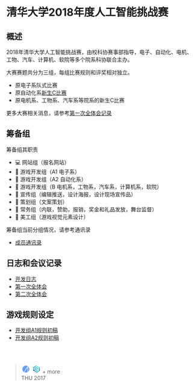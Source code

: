# 清华大学2018年度人工智能挑战赛

## 概述

2018年清华大学人工智能挑战赛，由校科协赛事部指导，电子、自动化、电机、工物、汽车、计算机、软院等多个院系科协联合主办。

大赛赛题共分为三组，每组比赛规则和评奖相对独立。

- 原电子系队式比赛
- 原自动化系[新生C比赛](https://daasta.cn/wiki/doku.php?id=%E6%96%B0%E7%94%9Fc)
- 原电机系、工物系、汽车系等院系的新生C比赛

更多大赛相关消息，请参考[第一次全体会记录](https://github.com/DAASTA/THUAI2018_rules/blob/master/log/20171213.md)

## 筹备组

筹备组其职责

- :computer: 网站组（报名网站）
- :space_invader: 游戏开发组（A1 电子系）
- :space_invader: 游戏开发组（A2 自动化系）
- :space_invader: 游戏开发组（B 电机系，工物系，汽车系，计算机系，软院）
- :gift_heart: 宣传组（编辑推送，设计海报，设计现场宣传品）
- :memo: 策划组（文案策划）
- :dart: 常务组（内联，赞助，报销，奖金和礼品发放，舞台监督）
- :sparkling_heart: 美工组（游戏视觉元素设计）

筹备组当前分组情况，请参考通讯录

- [成员通讯录](https://github.com/DAASTA/THUAI2018_rules/blob/master/members.csv)

## 日志和会议记录

- [开发日志](https://github.com/DAASTA/THUAI2018_rules/blob/master/log/log.md)
- [第一次全体会](https://github.com/DAASTA/THUAI2018_rules/blob/master/log/20171213.md)
- [第二次全体会](https://github.com/DAASTA/THUAI2018_rules/blob/master/log/20180118.md)

## 游戏规则设定

- [开发组A1规则初稿](https://github.com/DAASTA/THUAI2018_rules/blob/master/rules/ts.19.rule.md)
- [开发组A2规则初稿](https://github.com/DAASTA/THUAI2018_rules/blob/master/rules/fc.15.rule.md)

<br>
<br>

> ![logo](./logo/ASTA2016_mini.jpg) ![logo](./logo/EESAST2017_mini.jpg) + more
> <br>THU 2017
